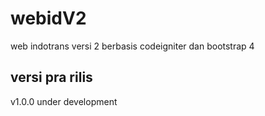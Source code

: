 # webidV2
web indotrans versi 2 berbasis codeigniter dan bootstrap 4

## versi pra rilis
v1.0.0 under development
